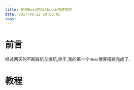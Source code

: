 ```yaml
---
title: 使用Hexo在Github上搭建博客
date: 2017-06-22 10:03:05
tags:
---
```


# 前言

经过两天的不断踩坑与填坑,终于,我的第一个`Hexo`博客搭建完成了.

<!--more-->

# 教程